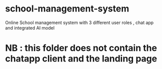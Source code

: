# school-management-system
Online School management system with 3 different user roles , chat app and integrated AI model
# NB : this folder does not contain the chatapp client and the landing page
